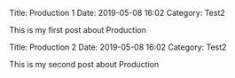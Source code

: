 Title: Production 1
Date: 2019-05-08 16:02
Category: Test2

This is my first post about Production

Title: Production 2
Date: 2019-05-08 16:02
Category: Test2

This is my second post about Production
